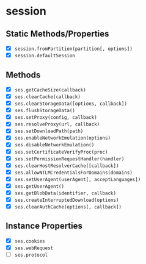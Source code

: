 # session

## Static Methods/Properties

- [x] `session.fromPartition(partition[, options])`
- [x] `session.defaultSession`

## Methods

- [x] `ses.getCacheSize(callback)`
- [x] `ses.clearCache(callback)`
- [x] `ses.clearStorageData([options, callback])`
- [x] `ses.flushStorageData()`
- [x] `ses.setProxy(config, callback)`
- [x] `ses.resolveProxy(url, callback)`
- [x] `ses.setDownloadPath(path)`
- [x] `ses.enableNetworkEmulation(options)`
- [x] `ses.disableNetworkEmulation()`
- [x] `ses.setCertificateVerifyProc(proc)`
- [x] `ses.setPermissionRequestHandler(handler)`
- [x] `ses.clearHostResolverCache([callback])`
- [x] `ses.allowNTLMCredentialsForDomains(domains)`
- [x] `ses.setUserAgent(userAgent[, acceptLanguages])`
- [x] `ses.getUserAgent()`
- [x] `ses.getBlobData(identifier, callback)`
- [x] `ses.createInterruptedDownload(options)`
- [x] `ses.clearAuthCache(options[, callback])`

## Instance Properties

- [x] `ses.cookies`
- [x] `ses.webRequest`
- [ ] `ses.protocol`
